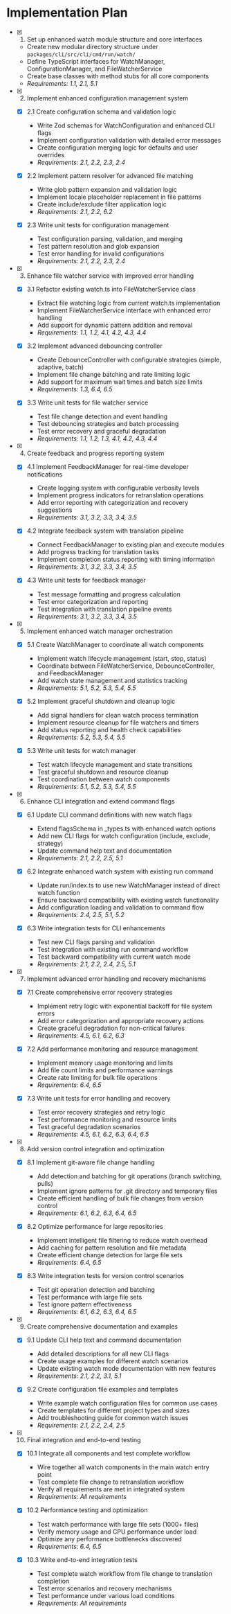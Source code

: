 # Implementation Plan

- [x] 1. Set up enhanced watch module structure and core interfaces

  - Create new modular directory structure under `packages/cli/src/cli/cmd/run/watch/`
  - Define TypeScript interfaces for WatchManager, ConfigurationManager, and FileWatcherService
  - Create base classes with method stubs for all core components
  - _Requirements: 1.1, 2.1, 5.1_

- [x] 2. Implement enhanced configuration management system

  - [x] 2.1 Create configuration schema and validation logic

    - Write Zod schemas for WatchConfiguration and enhanced CLI flags
    - Implement configuration validation with detailed error messages
    - Create configuration merging logic for defaults and user overrides
    - _Requirements: 2.1, 2.2, 2.3, 2.4_

  - [x] 2.2 Implement pattern resolver for advanced file matching

    - Write glob pattern expansion and validation logic
    - Implement locale placeholder replacement in file patterns
    - Create include/exclude filter application logic
    - _Requirements: 2.1, 2.2, 6.2_

  - [x] 2.3 Write unit tests for configuration management

    - Test configuration parsing, validation, and merging
    - Test pattern resolution and glob expansion
    - Test error handling for invalid configurations
    - _Requirements: 2.1, 2.2, 2.3, 2.4_

- [x] 3. Enhance file watcher service with improved error handling

  - [x] 3.1 Refactor existing watch.ts into FileWatcherService class

    - Extract file watching logic from current watch.ts implementation
    - Implement FileWatcherService interface with enhanced error handling
    - Add support for dynamic pattern addition and removal
    - _Requirements: 1.1, 1.2, 4.1, 4.2, 4.3, 4.4_

  - [x] 3.2 Implement advanced debouncing controller

    - Create DebounceController with configurable strategies (simple, adaptive, batch)
    - Implement file change batching and rate limiting logic
    - Add support for maximum wait times and batch size limits
    - _Requirements: 1.3, 6.4, 6.5_

  - [x] 3.3 Write unit tests for file watcher service

    - Test file change detection and event handling
    - Test debouncing strategies and batch processing
    - Test error recovery and graceful degradation
    - _Requirements: 1.1, 1.2, 1.3, 4.1, 4.2, 4.3, 4.4_

- [x] 4. Create feedback and progress reporting system

  - [x] 4.1 Implement FeedbackManager for real-time developer notifications

    - Create logging system with configurable verbosity levels
    - Implement progress indicators for retranslation operations
    - Add error reporting with categorization and recovery suggestions
    - _Requirements: 3.1, 3.2, 3.3, 3.4, 3.5_

  - [x] 4.2 Integrate feedback system with translation pipeline

    - Connect FeedbackManager to existing plan and execute modules
    - Add progress tracking for translation tasks
    - Implement completion status reporting with timing information
    - _Requirements: 3.1, 3.2, 3.3, 3.4, 3.5_

  - [x] 4.3 Write unit tests for feedback manager

    - Test message formatting and progress calculation
    - Test error categorization and reporting
    - Test integration with translation pipeline events
    - _Requirements: 3.1, 3.2, 3.3, 3.4, 3.5_

- [x] 5. Implement enhanced watch manager orchestration

  - [x] 5.1 Create WatchManager to coordinate all watch components

    - Implement watch lifecycle management (start, stop, status)
    - Coordinate between FileWatcherService, DebounceController, and FeedbackManager
    - Add watch state management and statistics tracking
    - _Requirements: 5.1, 5.2, 5.3, 5.4, 5.5_

  - [x] 5.2 Implement graceful shutdown and cleanup logic

    - Add signal handlers for clean watch process termination
    - Implement resource cleanup for file watchers and timers
    - Add status reporting and health check capabilities
    - _Requirements: 5.2, 5.3, 5.4, 5.5_

  - [x] 5.3 Write unit tests for watch manager

    - Test watch lifecycle management and state transitions
    - Test graceful shutdown and resource cleanup
    - Test coordination between watch components
    - _Requirements: 5.1, 5.2, 5.3, 5.4, 5.5_

- [x] 6. Enhance CLI integration and extend command flags

  - [x] 6.1 Update CLI command definitions with new watch flags

    - Extend flagsSchema in \_types.ts with enhanced watch options
    - Add new CLI flags for watch configuration (include, exclude, strategy)
    - Update command help text and documentation
    - _Requirements: 2.1, 2.2, 2.5, 5.1_

  - [x] 6.2 Integrate enhanced watch system with existing run command

    - Update run/index.ts to use new WatchManager instead of direct watch function
    - Ensure backward compatibility with existing watch functionality
    - Add configuration loading and validation to command flow
    - _Requirements: 2.4, 2.5, 5.1, 5.2_

  - [x] 6.3 Write integration tests for CLI enhancements

    - Test new CLI flags parsing and validation
    - Test integration with existing run command workflow
    - Test backward compatibility with current watch mode
    - _Requirements: 2.1, 2.2, 2.4, 2.5, 5.1_

- [x] 7. Implement advanced error handling and recovery mechanisms

  - [x] 7.1 Create comprehensive error recovery strategies

    - Implement retry logic with exponential backoff for file system errors
    - Add error categorization and appropriate recovery actions
    - Create graceful degradation for non-critical failures
    - _Requirements: 4.5, 6.1, 6.2, 6.3_

  - [x] 7.2 Add performance monitoring and resource management

    - Implement memory usage monitoring and limits
    - Add file count limits and performance warnings
    - Create rate limiting for bulk file operations
    - _Requirements: 6.4, 6.5_

  - [x] 7.3 Write unit tests for error handling and recovery

    - Test error recovery strategies and retry logic
    - Test performance monitoring and resource limits
    - Test graceful degradation scenarios
    - _Requirements: 4.5, 6.1, 6.2, 6.3, 6.4, 6.5_

- [x] 8. Add version control integration and optimization

  - [x] 8.1 Implement git-aware file change handling

    - Add detection and batching for git operations (branch switching, pulls)
    - Implement ignore patterns for .git directory and temporary files
    - Create efficient handling of bulk file changes from version control
    - _Requirements: 6.1, 6.2, 6.3, 6.4, 6.5_

  - [x] 8.2 Optimize performance for large repositories

    - Implement intelligent file filtering to reduce watch overhead
    - Add caching for pattern resolution and file metadata
    - Create efficient change detection for large file sets
    - _Requirements: 6.4, 6.5_

  - [x] 8.3 Write integration tests for version control scenarios

    - Test git operation detection and batching
    - Test performance with large file sets
    - Test ignore pattern effectiveness
    - _Requirements: 6.1, 6.2, 6.3, 6.4, 6.5_

- [x] 9. Create comprehensive documentation and examples

  - [x] 9.1 Update CLI help text and command documentation

    - Add detailed descriptions for all new CLI flags
    - Create usage examples for different watch scenarios
    - Update existing watch mode documentation with new features
    - _Requirements: 2.1, 2.2, 3.1, 5.1_

  - [x] 9.2 Create configuration file examples and templates

    - Write example watch configuration files for common use cases
    - Create templates for different project types and sizes
    - Add troubleshooting guide for common watch issues
    - _Requirements: 2.1, 2.2, 2.4, 2.5_

- [x] 10. Final integration and end-to-end testing

  - [x] 10.1 Integrate all components and test complete workflow

    - Wire together all watch components in the main watch entry point
    - Test complete file change to retranslation workflow
    - Verify all requirements are met in integrated system
    - _Requirements: All requirements_

  - [x] 10.2 Performance testing and optimization

    - Test watch performance with large file sets (1000+ files)
    - Verify memory usage and CPU performance under load
    - Optimize any performance bottlenecks discovered
    - _Requirements: 6.4, 6.5_

  - [x] 10.3 Write end-to-end integration tests

    - Test complete watch workflow from file change to translation completion
    - Test error scenarios and recovery mechanisms
    - Test performance under various load conditions
    - _Requirements: All requirements_
